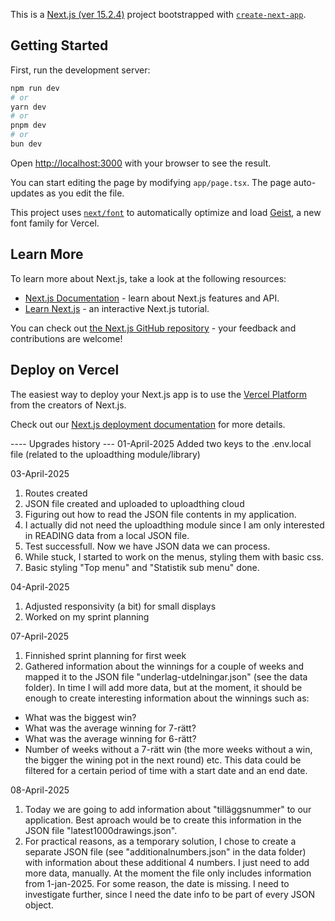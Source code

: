 This is a [Next.js (ver 15.2.4)](https://nextjs.org) project bootstrapped with [`create-next-app`](https://nextjs.org/docs/app/api-reference/cli/create-next-app).

## Getting Started

First, run the development server:

```bash
npm run dev
# or
yarn dev
# or
pnpm dev
# or
bun dev
```

Open [http://localhost:3000](http://localhost:3000) with your browser to see the result.

You can start editing the page by modifying `app/page.tsx`. The page auto-updates as you edit the file.

This project uses [`next/font`](https://nextjs.org/docs/app/building-your-application/optimizing/fonts) to automatically optimize and load [Geist](https://vercel.com/font), a new font family for Vercel.

## Learn More

To learn more about Next.js, take a look at the following resources:

- [Next.js Documentation](https://nextjs.org/docs) - learn about Next.js features and API.
- [Learn Next.js](https://nextjs.org/learn) - an interactive Next.js tutorial.

You can check out [the Next.js GitHub repository](https://github.com/vercel/next.js) - your feedback and contributions are welcome!

## Deploy on Vercel

The easiest way to deploy your Next.js app is to use the [Vercel Platform](https://vercel.com/new?utm_medium=default-template&filter=next.js&utm_source=create-next-app&utm_campaign=create-next-app-readme) from the creators of Next.js.

Check out our [Next.js deployment documentation](https://nextjs.org/docs/app/building-your-application/deploying) for more details.

---- Upgrades history ---
01-April-2025
Added two keys to the .env.local file (related to the uploadthing module/library)

03-April-2025
1. Routes created
2. JSON file created and uploaded to uploadthing cloud
3. Figuring out how to read the JSON file contents in my application.
4. I actually did not need the uploadthing module since I am only interested in READING data from a local JSON file.
5. Test successfull. Now we have JSON data we can process.
6. While stuck, I started to work on the menus, styling them with basic css.
7. Basic styling "Top menu" and "Statistik sub menu" done.

04-April-2025
1. Adjusted responsivity (a bit) for small displays
2. Worked on my sprint planning

07-April-2025
1. Finnished sprint planning for first week
2. Gathered information about the winnings for a couple of weeks and mapped it to the JSON file "underlag-utdelningar.json" (see the data folder). In time I will add more data, but at the moment, it should be enough to create interesting information about the winnings such as:
- What was the biggest win?
- What was the average winning for 7-rätt?
- What was the average winning for 6-rätt?
- Number of weeks without a 7-rätt win (the more weeks without a win, the bigger the wining pot in the next round)
etc.
This data could be filtered for a certain period of time with a start date and an end date.

08-April-2025
1. Today we are going to add information about "tilläggsnummer" to our application. Best aproach would be to create this information in the JSON file "latest1000drawings.json".
2. For practical reasons, as a temporary solution, I chose to create a separate JSON file (see "additionalnumbers.json" in the data folder) with information about these additional 4 numbers.
I just need to add more data, manually. At the moment the file only includes information from 1-jan-2025.
For some reason, the date is missing. I need to investigate further, since I need the date info to be part of every JSON object.